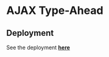 # AJAX Type-Ahead

## Deployment

See the deployment **[here](https://sustainable-incantation.github.io/06-type-ahead/index.html)**